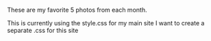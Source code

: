 These are my favorite 5 photos from each month.

This is currently using the style.css for my main site
I want to create a separate .css for this site

